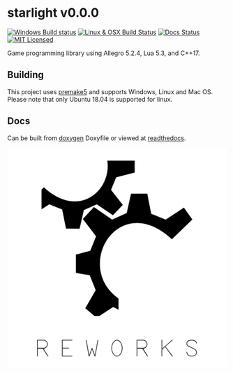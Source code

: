 # starlight v0.0.0

[![Windows Build status](https://ci.appveyor.com/api/projects/status/ac0ec6gtxl7776y5?svg=true)](https://ci.appveyor.com/project/reworks/starlight)
[![Linux & OSX Build Status](https://travis-ci.org/reworks/starlight.svg?branch=master)](https://travis-ci.org/reworks/starlight)
[![Docs Status](https://readthedocs.org/projects/starlight/badge/?version=latest)](https://starlight.readthedocs.io/en/latest/?badge=latest)
[![MIT Licensed](https://img.shields.io/badge/license-apache-blue.svg)](./LICENSE.md)

Game programming library using Allegro 5.2.4, Lua 5.3, and C++17.

## Building
This project uses [premake5](https://github.com/premake/premake-core/) and supports Windows, Linux and Mac OS. Please note that only Ubuntu 18.04 is supported for linux.


## Docs
Can be built from [doxygen](https://github.com/reworks/starlight/tree/master/docs) Doxyfile or viewed at [readthedocs](https://starlight.readthedocs.io/en/latest/).


![starlight](logo.png?raw=true "starlight")